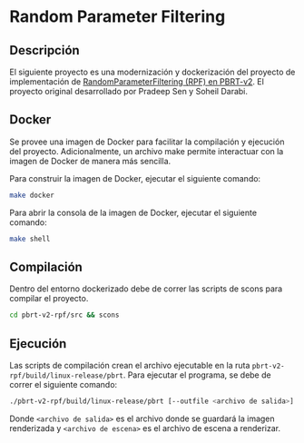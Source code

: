 # Random Parameter Filtering

## Descripción
El siguiente proyecto es una modernización y dockerización del proyecto de implementación de [RandomParameterFiltering (RPF) en PBRT-v2](http://civc.ucsb.edu/graphics/Papers/Sen2011_RPF/). El proyecto original desarrollado por Pradeep Sen y Soheil Darabi.

## Docker
Se provee una imagen de Docker para facilitar la compilación y ejecución del proyecto. Adicionalmente, un archivo make permite interactuar con la imagen de Docker de manera más sencilla.

Para construir la imagen de Docker, ejecutar el siguiente comando:
```bash
make docker
```

Para abrir la consola de la imagen de Docker, ejecutar el siguiente comando:
```bash
make shell
```

## Compilación

Dentro del entorno dockerizado debe de correr las scripts de scons para compilar el proyecto. 
```bash
cd pbrt-v2-rpf/src && scons
```

## Ejecución

Las scripts de compilación crean el archivo ejecutable en la ruta `pbrt-v2-rpf/build/linux-release/pbrt`. Para ejecutar el programa, se debe de correr el siguiente comando:

```bash
./pbrt-v2-rpf/build/linux-release/pbrt [--outfile <archivo de salida>]  <archivo de escena> 
```

Donde `<archivo de salida>` es el archivo donde se guardará la imagen renderizada y `<archivo de escena>` es el archivo de escena a renderizar.









